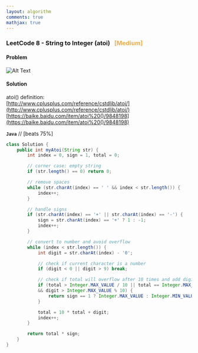 ```yaml
---
layout: algorithm
comments: true
mathjax: true
---
```


### LeetCode 8 - String to Integer (atoi) &nbsp; <span style="color:#F0AD4E;">[Medium]</span>

#### Problem

![Alt Text]({{site.baseurl}}/algorithms/leetcode/images/leetcode8.png "LeetCode 8 - String to Integer (atoi)")


#### Solution

atoi() definition:<br>
[http://www.cplusplus.com/reference/cstdlib/atoi/](http://www.cplusplus.com/reference/cstdlib/atoi/)<br>
[https://baike.baidu.com/item/atoi%20()/9848198](https://baike.baidu.com/item/atoi%20()/9848198)<br>

**`Java`**
// [beats 75%]
```java
class Solution {
    public int myAtoi(String str) {
        int index = 0, sign = 1, total = 0;

        // corner case: empty string
        if (str.length() == 0) return 0;

        // remove spaces
        while (str.charAt(index) == ' ' && index < str.length()) {
            index++;
        }

        // handle signs
        if (str.charAt(index) == '+' || str.charAt(index) == '-') {
            sign = str.charAt(index) == '+' ? 1 : -1;
            index++;
        }

        // convert to number and avoid overflow
        while (index < str.length()) {
            int digit = str.charAt(index) - '0';

            // check if current character is a number
            if (digit < 0 || digit > 9) break;

            // check if total will overflow after 10 times and add digit
            if (total > Integer.MAX_VALUE / 10 || total == Integer.MAX_VALUE / 10
            && digit > Integer.MAX_VALUE % 10) {
                return sign == 1 ? Integer.MAX_VALUE : Integer.MIN_VALUE;
            }

            total = 10 * total + digit;
            index++;
        }

        return total * sign;
    }
}
```

<br><br>
